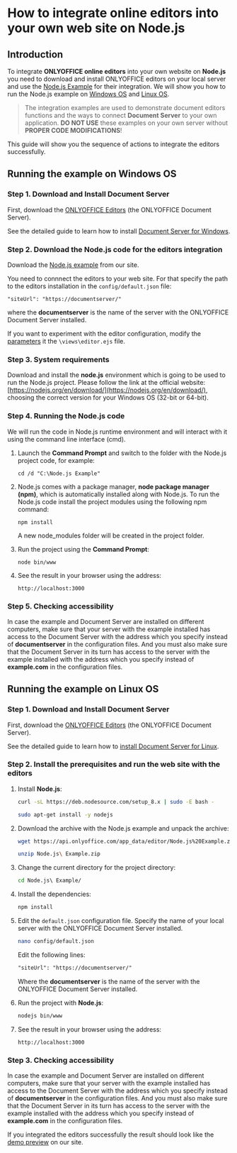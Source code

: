 # How to integrate online editors into your own web site on Node.js

## Introduction

To integrate **ONLYOFFICE online editors** into your own website on **Node.js** you need to download and install ONLYOFFICE editors on your local server and use the [Node.js Example](/editors/demopreview) for their integration. We will show you how to run the Node.js example on [Windows OS](/editors/example/nodejs#Windows) and [Linux OS](/editors/example/nodejs#Linux).

>The integration examples are used to demonstrate document editors functions and the ways to connect **Document Server** to your own application. **DO NOT USE** these examples on your own server without **PROPER CODE MODIFICATIONS**!

This guide will show you the sequence of actions to integrate the editors successfully.

## Running the example on Windows OS

### Step 1. Download and Install Document Server

First, download the [ONLYOFFICE Editors](/editors/demopreview) (the ONLYOFFICE Document Server).

See the detailed guide to learn how to install [Document Server for Windows](https://helpcenter.onlyoffice.com/server/developer-edition/windows/index.aspx?from=api_nodejs_example).

### Step 2.  Download the Node.js code for the editors integration

Download the [Node.js example](/editors/demopreview) from our site.

You need to connnect the editors to your web site. For that specify the path to the editors installation in the `config/default.json` file:

```property
"siteUrl": "https://documentserver/"
```

where the **documentserver** is the name of the server with the ONLYOFFICE Document Server installed.

If you want to experiment with the editor configuration, modify the [parameters](/editors/advanced) it the `\views\editor.ejs` file.

### Step 3. System requirements

Download and install the **node.js** environment which is going to be used to run the Node.js project. Please follow the link at the official website: [https://nodejs.org/en/download/](https://nodejs.org/en/download/), choosing the correct version for your Windows OS (32-bit or 64-bit).

### Step 4. Running the Node.js code

We will run the code in Node.js runtime environment and will interact with it using the command line interface (cmd).

1. Launch the **Command Prompt** and switch to the folder with the Node.js project code, for example:

    ```console
    cd /d "C:\Node.js Example"
    ```

2. Node.js comes with a package manager, **node package manager (npm)**, which is automatically installed along with Node.js. To run the Node.js code install the project modules using the following npm command:

    ```console
    npm install
    ```

    A new node_modules folder will be created in the project folder.

3. Run the project using the **Command Prompt**:

    ```console
    node bin/www
    ```

4. See the result in your browser using the address:

    ```property
    http://localhost:3000
    ```

### Step 5. Checking accessibility

In case the example and Document Server are installed on different computers, make sure that your server with the example installed has access to the Document Server with the address which you specify instead of **documentserver** in the configuration files. And you must also make sure that the Document Server in its turn has access to the server with the example installed with the address which you specify instead of **example.com** in the configuration files.

## Running the example on Linux OS

### Step 1. Download and Install Document Server

First, download the [ONLYOFFICE Editors](/editors/demopreview) (the ONLYOFFICE Document Server).

See the detailed guide to learn how to [install Document Server for Linux](https://helpcenter.onlyoffice.com/server/developer-edition/linux/index.aspx?from=api_nodejs_example).

### Step 2. Install the prerequisites and run the web site with the editors

1. Install **Node.js**:

    ```bash
    curl -sL https://deb.nodesource.com/setup_8.x | sudo -E bash -
    ```

    ```bash
    sudo apt-get install -y nodejs
    ```

2. Download the archive with the Node.js example and unpack the archive:

    ```bash
    wget https://api.onlyoffice.com/app_data/editor/Node.js%20Example.zip
    ```

    ```bash
    unzip Node.js\ Example.zip
    ```

3. Change the current directory for the project directory:

    ```bash
    cd Node.js\ Example/
    ```

4. Install the dependencies:

    ```bash
    npm install
    ```

5. Edit the `default.json` configuration file. Specify the name of your local server with the ONLYOFFICE Document Server installed.

    ```bash
    nano config/default.json
    ```

    Edit the following lines:

    ```xml
    "siteUrl": "https://documentserver/"
    ```

    Where the **documentserver** is the name of the server with the ONLYOFFICE Document Server installed.

6. Run the project with **Node.js**:

    ```bash
    nodejs bin/www
    ```

7. See the result in your browser using the address:

    ```property
    http://localhost:3000
    ```

### Step 3. Checking accessibility

In case the example and Document Server are installed on different computers, make sure that your server with the example installed has access to the Document Server with the address which you specify instead of **documentserver** in the configuration files. And you must also make sure that the Document Server in its turn has access to the server with the example installed with the address which you specify instead of **example.com** in the configuration files.

If you integrated the editors successfully the result should look like the [demo preview](/editors/demopreview#DemoPreview) on our site.
